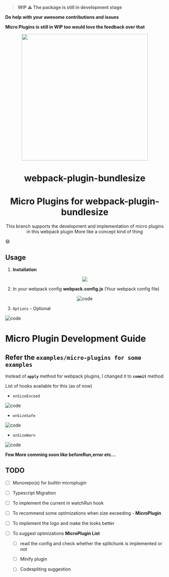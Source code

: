 > **WIP :warning: The package is still in development stage**

**Do help with your awesome contributions and issues**

**Micro Plugins is still in WIP too would love the feedback over that**


<p align="center" >
    <img src="https://imgur.com/A2YgC4S.png" width="400px" />
</p>
<h1  align="center"> webpack-plugin-bundlesize </h1>
<h1  align="center"> Micro Plugins for webpack-plugin-bundlesize  </h1>



<p align="center" >
This branch supports the development and implementation of micro plugins in this webpack plugin
More like a concept kind of thing
</p>



:smile:


## Usage
1. **Installation**

<p align="center" >
    <img src="https://imgur.com/yA8RpjI.png" />
</p>


2. In your webpack config
**webpack.config.js** (Your webpack config file)


<p align="center">
<img src="https://imgur.com/ZaKqM28.png" alt="code" />
</p>


3. `Options` - Optional



<p align="">
<img src="https://imgur.com/e3o3SIn.png" alt="code" />
</p>




# Micro Plugin Development Guide
## Refer the `examples/micro-plugins for some examples`

Instead of **`apply`** method for webpack plugins, I changed it to **`commit`** method

List of hooks available for this (as of now)
- `onSizeExceed`


<img src="https://imgur.com/O75j2Zd.png" alt="code" />



- `onSizeSafe`


<img src="https://imgur.com/3lQkRQH.png" alt="code" />




- `onSizeWarn`

<img src="https://imgur.com/UcI4mJF.png" alt="code" />


**Few More comming soon like beforeRun,error etc...**




## TODO
- [ ] Monorepo(s) for builtin microplugin

- [ ] Typescript Migration

- [ ] To implement the current in watchRun hook

- [ ] To recommend some optimizations when size exceeding - **MicroPlugin**

- [ ] To implement the logo and make the looks better

- [ ] To suggest optmizations **MicroPlugin List**

   - [ ] read the config and check whether the splitchunk is implemented or not
   
   - [ ] Minify plugin
   
   - [ ] Codespliting suggestion
